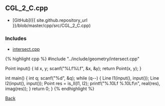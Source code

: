 ## CGL_2_C.cpp

- [GitHub]({{ site.github.repository_url }}/blob/master/cpp/src/CGL_2_C.cpp)

### Includes

- [intersect.cpp](../include/geometry/intersect)

{% highlight cpp %}
#include "../include/geometry/intersect.cpp"

Point input() {
  ld x, y;
  scanf("%Lf%Lf", &x, &y);
  return Point(x, y);
}

int main() {
  int q;
  scanf("%d", &q);
  while (q--) {
    Line l1(input(), input());
    Line l2(input(), input());
    Point res = is_ll(l1, l2);
    printf("%.10Lf %.10Lf\n", real(res), imag(res));
  }
  return 0;
}
{% endhighlight %}

[Back](../..)
